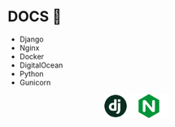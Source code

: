 # DOCS :rocket:
 - Django 
 - Nginx 
 - Docker 
 - DigitalOcean
 - Python
 - Gunicorn 

<p align="center">
  <code><img height="48" src="./pictures/django.png"/></code>
  <code><img height="48" src="./pictures/nginx.png"/></code>
</p>

